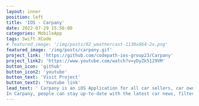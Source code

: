 ```yaml
---
layout: inner
position: left
title: 'IOS - Carpany'
date: 2022-07-29 15:56:00
categories: MobileApp
tags: Swift XCode
# featured_image: '/img/posts/02_weathercast-1130x864-2x.png'
featured_image: '/img/posts/carpany.gif'
project_link: 'https://github.com/codepath-ios-group23/Carpany'
project_link2: 'https://www.youtube.com/watch?v=yDyZk5129VM'
button_icon: 'github'
button_icon2: 'youtube'
button_text: 'Visit Project'
button_text2: 'Youtube link'
lead_text: ' Carpany is an iOS Application for all car sellers, car owners and car fans. </p>
In Carpany, people can stay up-to-date with the latest car news, filter the posts they are interested in and read the full text, and search for information about specific cars and car-related products, including: release dates, latest prices and discounts, word of mouth and reviews, etc. </p> In addition, car fans with the same interests can create their own circles of different themes and chat, share posts and post messages in them. </p>  Users can also add friends to each other, share and chat. Various posts within the software can also be shared on different social media platforms. Car manufacturers and retailers of related products can also register in the application and post information and posts about their products. </p> In addition, the application also integrates with the map function, which allows people to find parking lots, related stores, gas stations, as well as mark the related car retailers and product discount stores according to the cars owned by different users, etc.'
---
```

